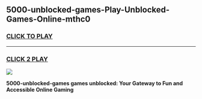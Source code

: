 
## 5000-unblocked-games-Play-Unblocked-Games-Online-mthc0
<h3>
<a href="https://premium76.site?title=5000-unblocked-games&ref=25A">CLICK TO PLAY</a></h3>
<hr>

<h3>
<a href="https://premium76.site?title=5000-unblocked-games&ref=25A">CLICK 2 PLAY</a>
  
</h3>

<a href="https://premium76.site?title=5000-unblocked-games&ref=25A"><img src="https://clearcache.store/games.png"></a>


**5000-unblocked-games games unblocked: Your Gateway to Fun and Accessible Online Gaming**
